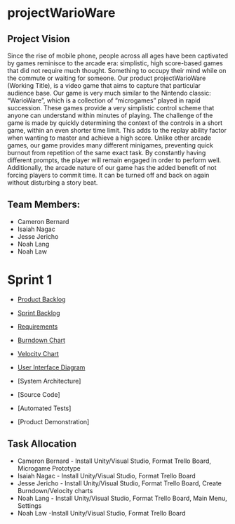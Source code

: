# projectWarioWare
## Project Vision
Since the rise of mobile phone, people across all ages have been captivated by games reminisce to the arcade era: simplistic, high score-based games that did not require much thought. Something to occupy their mind  while on the commute or waiting for someone. Our product projectWarioWare (Working Title), is a video game that aims to capture that particular audience base. Our game is very much similar to the Nintendo classic: “WarioWare”, which is a collection of “microgames” played in rapid succession. These games provide a very simplistic control scheme that anyone can understand within minutes of playing. The challenge of the game is made by quickly determining the context of the controls in a short game, within an even shorter time limit. This adds to the replay ability  factor when wanting to master and achieve a high score. Unlike other arcade games, our game provides many different minigames, preventing quick burnout from repetition of the same exact task. By constantly having different prompts, the player will remain engaged in order to perform well. Additionally, the arcade nature of our game has the added benefit of not forcing players to commit time. It can be turned off and back on again without disturbing a story beat.

## Team Members:
* Cameron Bernard
* Isaiah Nagac
* Jesse Jericho
* Noah Lang
* Noah Law

# Sprint 1
* [Product Backlog](https://trello.com/b/jtsmfnkz/stuff-to-do)

* [Sprint Backlog](https://trello.com/b/jtsmfnkz/stuff-to-do)

* [Requirements](https://trello.com/b/jtsmfnkz/stuff-to-do)

* [Burndown Chart](https://docs.google.com/spreadsheets/d/1KS1JAGUvksctNao-YIUDpaPESjrc84cxSsQW1u5nAa8/edit?usp=sharing)

* [Velocity Chart](https://docs.google.com/spreadsheets/d/11vcohYbFJNGEILUxfn7gYudHtuWF15Xw2oqAP-XRw84/edit?usp=sharing)

* [User Interface Diagram](https://viewer.diagrams.net/?highlight=0000ff&edit=_blank&layers=1&nav=1&title=umd_v1.drawio#R5V1bd6LIFv4t8%2BA6T5PFHXxEpdPMqDiI6c55OYsoiXSjeBDTSf%2F6qV2ASlWpJHIxph86UoJo7V3fvn27aIndxctt5K7mg3DmBS2Bm720xF5LEHhJ0dAfGHlNRlRRTgaeIn%2BWnrQbGPu%2FvXSQS0c3%2Fsxb506MwzCI%2FVV%2BcBoul940zo25URT%2Byp%2F2GAb5u67cJ48aGE%2FdgB795s%2FieTKqydxu%2FKvnP82zO%2FNc%2Bs7CzU5OB9Zzdxb%2B2hsSjZbYjcIwTl4tXrpeAJOXzUty3ZcD726%2FWOQt4yIXjP2Ndf88%2F%2FH1f8F3d%2BL9%2FPv55%2FxPXki%2FXPya%2FWJvhiYgPQyjeB4%2BhUs3MHajnSjcLGcefCyHjnbn9MNwhQZ5NPjDi%2BPXVJruJg7R0DxeBOm73osff4fLb%2BT06H7vnd5L%2Bsn44DU9oH9uOgPrcBNNvWO%2FMVUbN3ry4mPnicmJMAF7d0hn89YLF14cvaITIi9wY%2F85ryFuqmhP2%2FO2l45CH31ngcsWBZcugXRJbHU9%2B4jkm6ZX7SSqR5H7unfaCk5YH76PxOfvIxH6QX4thTtyOnqR3D872puR3RBWubeoX3LHZzfYpLPZkjs2x%2FEtuZe8EuCVoARIcJ2HCL16gleO6fQNdOG4axvGkH5%2FsvbQay5cecs1gIi78EBTPA%2BO4rkPf9bTyPOWlPrnlfvX3I%2B98crFCvYLQVxekQ8q5bMXxd7LUS1K3xXl%2FLRnyvBrhza8mI7N95BGIZRmX%2B%2F2hPZ2mUhqI5CwRN99DxPg8D7DATjYoQI%2BymBhByVCHVgiFMQSoSYsUUjtUQm1SH4RhSVlLWCp3az9UIsL%2Fb0aVoOycGUrS1EA%2BO9ffTF%2BvFfvhN%2B%2FO0HHXdgP5p%2BNipTfk%2Bfemq5CpMR0lyZj5qQmjlb5vgSvtW%2Fae%2F8I10Ir5lqUBQfCAXsuMq1437gz%2BmDFjb7RdSy7cVusCKQtZhhjoU5jLFMTOvYCFOeAA4Om8f8biB46owAcw%2BwIvWWtYj%2BkfRs0DXF%2B0tZxFP70umEQRmhkGS5hMT%2F6QUAMuYH%2FtESHUzS5yLUSOzCpPgqT9PSNhT%2BbYSRgSSkvxxIEJSsnnSaNISahKjHxSrNm8A2%2BT%2F1mUC1oBnmtHp9J5PPKI5M%2BU8UgqdJr2nAcc3g73otoGo9K8oakeSTMhHYCCsdoxfjLp%2FWngsMt2L3mse%2BUsKrDQ5ESlvHddNDIyLZubX1wnoLvS6QliDPZ02YSJT70jiY8iIpSziRvl8DlLAmp0JIwEPx%2FruVAuXGUoNRaVwON%2BGmCyp392KyxuJ7DYJMkqfxght8LvEcwWiG8jvC3vF6BqYTAVMbS4msVmUaJLIlkNGYkc2f1JwNISOq9vyZjBwy53u1adg9ZdfTasdB%2Fd3p%2FYmATbwAQfrGtARz0zZ5xZuTTCBwKIhFqSqzEpUzLjAxJS8tb8NQsNpa3KJi22CY%2Bk6vUrUNeQ94ilcLp5BRbC97mg7%2B1dKERDo3IHa9dkOfzkkyo03nFC6a%2BfciYT80FffwlKhxXhsbRKiLmVUTiikV9b1VdlbBlonpCdcWj51dTd8uEQZk3mV1umziWbeqQq0tzdui2nPF91NfNIZi0rjV0bKs%2FPs%2BOlWCVVCk%2FmwLLk6jVSd%2F%2BhuNOuoNWeuS7wady1FXSUW%2FT0mrX6fYJdNw6MIYT8NO%2BWt8SZ84c9sw7szfZLQek9oq7gBlaPqxX26lpcBnI%2FMUtg2Kx6sCfRmFSrv8o6yAKYxd%2FvfKy24Q3I4gs17rWdaHQ9oJyfpYzHQhXMK2Bu17700OeyyUnqzMEOO2mqEzniBbqntBkhsyysXOJAIQbQSW1DxAB6A8iSitKQXZSaa4JnSwZ2cadaXwDIPiSd0FuERJjUO7oYxMGesa4a5sjx7SG2em3OkTmTQMykTwUGZaOl2oFZDrDkSalpoE%2F%2FQmwDJDLuS1IRT1jWqc%2FvVgULkNGaj6jsWVmNZZGF9qfBnaLFgnFosSqmmCX4F%2BppC4Uhl3hBH5XDLsiHaZkcBAuH%2F1okTAnPR8PzUN%2FCsnqh9cML%2FzlE9wiThFj7aHLZnCJD77c1UIGwbeRiiauxaogQ2QgxLURujNdPQ0WfEGwKJ1YdxS79tZYV%2B9D%2BJg6KdxAH%2Bq3UA7g9CF6m7MNxzbvcNXA%2BWrszrONfybG2DF65zk2jRQOyNhUFpqOTUU6Nq3FzJ6xAopGKVkB5lLMJVE0kqX3mksiyyrXHKXIYqMwmys2FSbJvqva9C71lAuqZ0U0%2BTd3yhBenKLIR7WPPF%2Fkyy03HZ3UfQ9tjG3FqK%2Ff74xI05EuAe9K0SiqOnink1fDEB2n%2Fq2%2FXG1i%2FF0iL8kq9EN3lvizSSbys3ivCqv3iKsz4BXpgBe4zVhOv3zcy4X5MEG4Tlu5IApZZEnjG3CNvHgTQeIiDnEcAjlmuOZahUgyNaUUu05xoUnLW17%2FGKO2eJ1Ji6JhyGVlimUi0yCShfCiPphM%2BGDbL1iTDyaV6La%2Fi75zcYomXKeiKUTynISukpgbisa8TaUcIjojsLV303CxCrw4sXMpO4A2cOOPYOAoa8ZYBgcNnNYmYIbBu2aRBMpIsTFlRheozEf4RZngHl0%2F2Dkn8ZbY0cVLauW5cSY8b7neRF5yKvximLloHbtJ5hRfPg0RhoTB%2Bnrlq5LBVNEcanVEUjoXvl2VawZpAc0vDPrhMtd2cq0CaxMRHquUWVWZjC2vhpmYdfmob%2BVhHmlELtKx3GZrwfkdy4SZrcicoxsR9VyxBoOeTe8xBlnW99y1%2BtD4bFrDUoiTZy1qnie8tVopY%2ByppJ2joeWg63WYu33M5VxsRQGXkGGNwdjukgLrxPK28fwi0%2BpGYF3RbHAP4RouxuwG8Ky6mwhPF%2BwNE67gE%2FFGMTw2w9ntrhfXeYHwswVWZUZltHRUpwIHSSo7O%2Bx%2BVvEwHSUWLbCMVM8RE8GgkStMGnl34oy7xhAKmCbQs5KS5hfLhkYozNXSc37VnTlOWLZDCwPmHiPUhHx3zxxD6huqoEmLFUAsnK7btu6Yd6Ukw89EVXIPLp7OzjF5X%2B2qZNbQjj2VOz4n%2FRlJqcafEcjiUUEK0Jv9mUM3OrihmybIxy6oqCuq2cpofVthlOKNC0W9ceFc7T0LNLJdPD9UhCVcvFCVUiDp7MBITYOWg0AiZvx%2F9gXVAInaaFTPXyWKqGIjCicSKVzlRE8kdUG2a%2FDBC2RJPnZBNRqaTft%2BdGLu%2FNIk2O9ObNsYQsd%2FytYYdy0bbxWAGX79hN7XuJ9KRP8Ka3MTVmxB0pRLMzmMVjwaDy6ujFxOiq5d1CkQ2FKtp76nEok8may4FK3vUa3Z1e1ayJ5GupCcZhnmLmQYMMHdg6xRPEcr82neyqozSLR%2B5MUw5yHUgO6GOI8UouHlBhd2oMxz8SyiM7GDcCdkVrsiq4BTWV5C%2BDDuaplOgFIUNSpL7Es3bYnnVUVSOVnTxJxWtMmwuOpFTbP%2BbGRyrUH%2FvpVtOQpJpIHZta2UVt8zxubtUMe8%2BiRFtUvRt%2BD7izeJHYcLv9jGP3AIySb4SJyBMobjSWLd%2B5C4gs%2FFmwHhsW2y6pvpfMW3HpoDnOCyjZGhO2f6Ae9l85%2B3%2BjkiK6my%2BJ5KnRkusdnVv7f2i3OziZ2AqtkI6AgaFICNxKNuKgMhNpO2ZApVvSKhNppWYvS3pkiM8%2Ft9S%2B8ZvZtd6FQ20f3cmEm%2B4bidvRPY9q6x%2Bmnmhu3NrmN8h0hUHyFzY8NMYruW7TnLOUa%2Fn0St2YTb1mDkfCLfVWNtncqyXpWRWSRGmNsU0L2vsahGnGM1Gr0pUq7JeDFad0Y95Ge2dumgltChNzC8fP9PIxJHzAXE6iGpDPakC2rNO76AylwI1RQ3NcK5b1fXZnnkZ7EXTpo5JUkGjG1AP94qaiuNryLaedhuD%2BO5EaTFVlG4WMX4S8ZzHzPS8WYPXOAv%2FMverfg8%2FqtSAPJYnl5ljHSJJiw7OVFw3svKj3ArATxmJWt9zJjqmSSvVmJEp1KbRVmulTnF6F3K93XgQhIsLPRns5q5Mc4%2Fp3IbT0NMeEwaBfoI39c3J%2FcgvBppkkZJZe48faTuUbo05UZ99gveevoIEauOZ2adJ9QLSiNefMKpsEzlRhNOEu1Ppgkn686w%2F6C9ySQBgpP2sBfPfWZA0cHExikTyPonDP%2Bm81FkI5XKaudn1YMry8TLbCfyP5h1D1YLC96dgpHjrtdg8RK5pyaLXcGSTGVZJplmV1DE%2Bh3hOu%2BaDLzl5jP0ufEquTU7K6XLEltlbqNCB7eNFba3ZuhSbZJcuCB%2Brp%2FxPlYc2dau1MFZkxllcSN5Ik2aUIFmqTQpCS9TmlrasjYyu3839bia8xazTLLnWd0zrBRLdVEDXf06jsFwz88Au%2BS60OiemaqeCsBGXYFeM14QujMsATfCj%2BkC%2Bld3rw0N2CJXLCQavJrelaFZ0%2FixwjWlsGlstu2E9diB7ZM%2BRwaOyyaj3RiK4LhbzLbkxisPp8z85RSFGMl2YXi7YsBz%2BSNaMIHYrk2VGb2EAqM9t7KNMpSDFgxHdXjO12muEt6GMzh67q8HFUk6gcIqDUgMEVUGi9oFRQwXT7xXGdvqsk88l0J7nqljtUZkENixxkDs6eiO0zf%2BOOIw1p6fkqinFBftMZGrmsiDD2Y9gl80EfF68Esi6tDMFGJVO4Ky8UtoFr9KaCeu5iGLR3CpDt7n%2B1Iecra11mumS6eejkg%2BGZgr%2BfGIbKW7mNbTD8DBK6xzmtSo0aR9VeAX4wcyj4yu%2BQU%2FPypnPVt4c5IW3QVyni1tJnqQVPUm75wyGcqsJzZX1uOpHaxCZBs8p1s0PbhxHHifh%2BLA8wqJeyySQ60kI63RengZG%2FTWaIg1qSgoqk2CokbTkHYRw70F29Z9M4cXFUWQVe42a0clVlGusiyI1mxrUglFOaFGd0FjPOntAtk%2FGiM0zJjHtDuAHz25v%2BvDV%2FMWOjzzez3A7mYDo4c7PuEpwl3dSc7GjaHY0egbuv0RvQuSYSmxesBr3ecs%2B2Dat3gMkYbOWimbIcpxGxaY23C1bgXJMxcap062aeoyyTNPtlroJJ5gJ%2FUEr1ZEiiiQfjojCdPeOvNn8k7QYRSCad%2FFz%2BiXzQfhzIMz%2FgU%3D)

* [System Architecture]

* [Source Code]

* [Automated Tests]

* [Product Demonstration]

## Task Allocation
* Cameron Bernard - Install Unity/Visual Studio, Format Trello Board, Microgame Prototype
* Isaiah Nagac - Install Unity/Visual Studio, Format Trello Board
* Jesse Jericho - Install Unity/Visual Studio, Format Trello Board, Create Burndown/Velocity charts
* Noah Lang - Install Unity/Visual Studio, Format Trello Board, Main Menu, Settings
* Noah Law -Install Unity/Visual Studio, Format Trello Board
